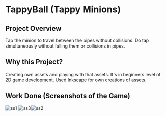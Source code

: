 # TappyBall (Tappy Minions)

## Project Overview

Tap the minion to travel between the pipes without collisions. Do tap simultaneously without falling them or collisions in pipes.

## Why this Project?

Creating own assets and playing with that assets. It's in beginners level of 2D game development. Used Inkscape for own creations of assets. 

## Work Done (Screenshots of the Game)

![ss1](https://user-images.githubusercontent.com/27482105/41189765-81e468f4-6bf0-11e8-986a-a9406cd19374.JPG) 
![ss3](https://user-images.githubusercontent.com/27482105/41189791-fdc9ca4a-6bf0-11e8-87d4-7d7ac4385386.JPG)![ss2](https://user-images.githubusercontent.com/27482105/41189766-8233b2c4-6bf0-11e8-8fd1-66f08086702d.JPG)


